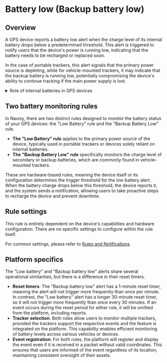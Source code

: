 # Battery low (Backup battery low)

## Overview

A GPS device reports a battery low alert when the charge level of its internal battery drops below a predetermined threshold. This alert is triggered to notify users that the device's power is running low, indicating that the battery needs to be recharged or replaced soon.

In the case of portable trackers, this alert signals that the primary power source is depleting, while for vehicle-mounted trackers, it may indicate that the backup battery is running low, potentially compromising the device's ability to continue tracking if the main power supply is lost.

<details>

<summary>Role of internal batteries in GPS devices</summary>

An internal battery in a GPS device is a built-in power source that plays a crucial role in the device's functionality. Depending on the purpose of the GPS tracker, this internal battery can serve different roles.

* **In portable GPS trackers,** the internal battery is typically the primary power source. These batteries are essential for tracking assets, people, or vehicles in scenarios where external power may not be available.
* **For vehicle-mounted GPS trackers,** the internal battery usually acts as a backup power source. This backup battery kicks in when the main power supply from the vehicle is interrupted, whether due to disconnection, tampering, or vehicle battery failure. The backup battery ensures continuous tracking and data transmission, providing an extra layer of security and reliability, especially in critical fleet management or anti-theft applications.

</details>

## Two battery monitoring rules

In Navixy, there are two distinct rules designed to monitor the battery status of your GPS devices: the "Low Battery" rule and the "Backup Battery Low" rule.

* **The "Low Battery" rule** applies to the primary power source of the device, typically used in portable trackers or devices solely reliant on internal batteries.
* **The "Backup Battery Low" rule** specifically monitors the charge level of secondary or backup batteries, which are commonly found in vehicle-mounted trackers.

These are hardware-based rules, meaning the device itself or its configuration determines the trigger threshold for the low battery alert. When the battery charge drops below this threshold, the device reports it, and the system sends a notification, allowing users to take proactive steps to recharge the device and prevent downtime.

## Rule settings

This rule is entirely dependent on the device's capabilities and hardware configuration. There are no specific settings to configure within the rule itself.

For common settings, please refer to [Rules and Notifications](../).

## Platform specifics

The "Low battery" and "Backup battery low" alerts share several operational similarities, but there is a difference in their reset timers.

* **Reset timers**: The "Backup battery low" alert has a 1-minute reset timer, meaning the alert will not trigger more frequently than once per minute. In contrast, the "Low battery" alert has a longer 30-minute reset timer, so it will not trigger more frequently than once every 30 minutes. If an event occurs during the reset period for either rule, it will be omitted from the platform, including reports.
* **Tracker selection**: Both rules allow users to monitor multiple trackers, provided the trackers support the respective events and the feature is integrated on the platform. This capability enables efficient monitoring of battery levels across various vehicles or devices.
* **Event registration**: For both rules, the platform will register and display the event even if it is received in a packet without valid coordinates. This ensures that users are informed of the event regardless of its location, maintaining consistent oversight of their assets.
